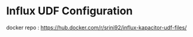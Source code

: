 # Influx UDF Configuration
docker repo : https://hub.docker.com/r/srini92/influx-kapacitor-udf-files/
